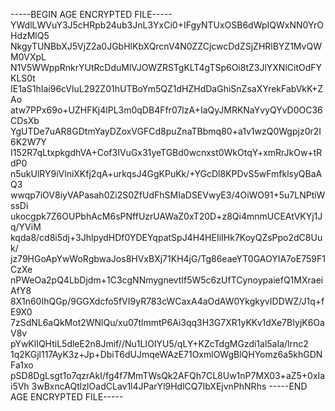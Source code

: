 -----BEGIN AGE ENCRYPTED FILE-----
YWdlLWVuY3J5cHRpb24ub3JnL3YxCi0+IFgyNTUxOSB6dWpIQWxNN0YrOHdzMlQ5
NkgyTUNBbXJ5VjZ2a0JGbHlKbXQrcnV4N0ZZCjcwcDdZSjZHRlBYZ1MvQWM0VXpL
N1V5WWppRnkrYUtRcDduMlVJOWZRSTgKLT4gTSp6Oi8tZ3JlYXNlCitOdFYKLS0t
IE1aS1hIai96cVluL292Z01hUTBoYm5QZ1dHZHdDaGhiSnZsaXYrekFabVkK+ZAo
atw7PPx69o+UZHFKj4lPL3m0qDB4Ffr07lzA+IaQyJMRKNaYvyQYvD0OC36CDsXb
YgUTDe7uAR8GDtmYayDZoxVGFCd8puZnaTBbmq80+a1v1wzQ0Wgpjz0r2I6K2W7Y
I152R7qLtxpkgdhVA+Cof3IVuGx31yeTGBd0wcnxst0WkOtqY+xmRrJkOw+tRdP0
n5ukUlRY9iVlniXKfj2qA+urkqsJ4GgKPuKk/+YGcDl8KPDvS5wFmfklsyQBaAQ3
wwqp7iOV8iyVAPasah0Zi2S0ZfUdFhSMIaDSEVwyE3/4OiWO91+5u7LNPtiWssDi
ukocgpk7Z6OUPbhAcM6sPNffUzrUAWaZ0xT20D+z8Qi4mnmUCEAtVKYj1Jq/YViM
kqda8/cd8i5dj+3JhlpydHDf0YDEYqpatSpJ4H4HEIiIHk7KoyQZsPpo2dC8Uuk/
jz79HGoApYwWoRgbwaJos8HVxBXj71KH4jG/Tg86eaeYT0GAOYIA7oE759F1CzXe
nPWeOa2pQ4LbDjdm+1C3cgNNmygnevtIf5W5c6zUfTCynoypaiefQ1MXraeiAfY8
8X1n60IhQGp/9GGXdcfo5fVI9yR783cWCaxA4aOdAW0YkgkyvIDDWZ/J1q+fE9X0
7zSdNL6aQkMot2WNlQu/xu07tlmmtP6Ai3qq3H3G7XR1yKKv1dXe7BIyjK6OaV8v
pYwKlIQHtiL5dleE2n8Jmif//Nu1LIOIYU5/qLY+KZcTdgMGzdi1al5aIa/lrnc2
1q2KGjl117AyK3z+Jp+DbiT6dUJmqeWAzE71OxmlOWgBlQHYomz6a5khGDNFa1xo
pSD8DgLsgt1o7qzrAkI/fg4f7MmTWsQk2AFQh7CL8Uw1nP7MX03+aZ5+0xIai5Vh
3wBxncAQtlzIOadCLav1l4JParYl9HdlCQ7IbXEjvnPhNRhs
-----END AGE ENCRYPTED FILE-----
